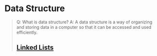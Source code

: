 # Data Structure

> Q: What is data structure?
> A: A data structure is a way of organizing and storing data in a computer so that it can be accessed and used efficiently.
>
> ## [Linked Lists](https://hackmd.io/@FropZ/HJ5f0IYW3)
